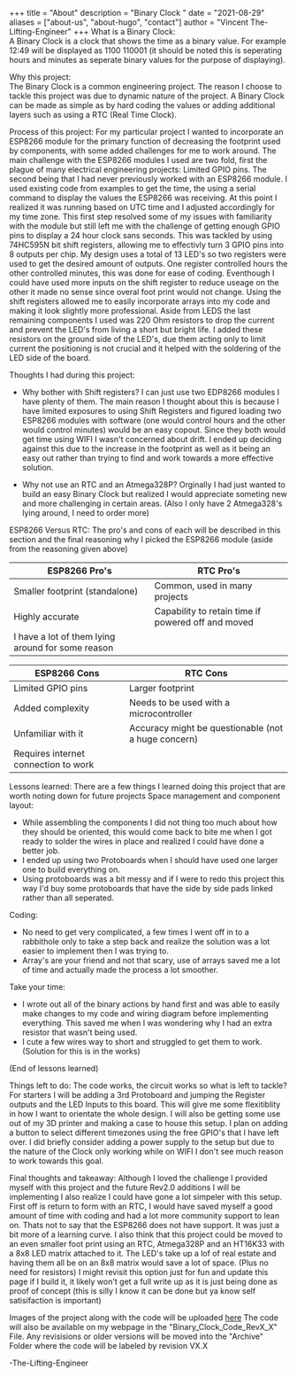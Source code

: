 +++
title = "About"
description = "Binary Clock "
date = "2021-08-29"
aliases = ["about-us", "about-hugo", "contact"]
author = "Vincent The-Lifting-Engineer"
+++
What is a Binary Clock:
<br> 
A Binary Clock is a clock that shows the time as a binary value. For example 12:49 will be displayed as 1100 110001 (it should be noted this is seperating hours and minutes as seperate binary values for the purpose of displaying).

Why this project:  
The Binary Clock is a common engineering project. The reason I choose to tackle this project was due to dynamic nature of the project. 
A Binary Clock can be made as simple as by hard coding the values or adding additional layers such as using a RTC (Real Time Clock).

Process of this project:
For my particular project I wanted to incorporate an ESP8266 module for the primary function of decreasing the footprint used by components, with some added challenges for me to work around.
The main challenge with the ESP8266 modules I used are two fold, first the plague of many electrical engineering projects: Limited GPIO pins. The second being that I had never previously worked with an ESP8266 module.
I used existing code from examples to get the time, the using a serial command to display the values the ESP8266 was receiving. At this point I realized it was running based on UTC time and I adjusted accordingly for my time zone.
This first step resolved some of my issues with familiarity with the module but still left me with the challenge of getting enough GPIO pins to display a 24 hour clock sans seconds.
This was tackled by using 74HC595N bit shift registers, allowing me to effectivly turn 3 GPIO pins into 8 outputs per chip. My design uses a total of 13 LED's so two registers were used to get the desired amount of outputs.
One register controlled hours the other controlled minutes, this was done for ease of coding. Eventhough I could have used more inputs on the shift register to reduce useage on the other it made no sense since overal foot print would not change.
Using the shift registers allowed me to easily incorporate arrays into my code and making it look slightly more professional.
Aside from LEDS the last remaining components I used was 220 Ohm resistors to drop the current and prevent the LED's from living a short but bright life.
I added these resistors on the ground side of the LED's, due them acting only to limit current the positioning is not crucial and it helped with the soldering of the LED side of the board.

Thoughts I had during this project:
* Why bother with Shift registers? I can just use two EDP8266 modules I have plenty of them.
	The main reason I thought about this is because I have limited exposures to using Shift Registers and figured loading two ESP8266 modules with software (one would control hours and the other would control minutes) would be an easy copout. 
	Since they both would get time using WIFI I wasn't concerned about drift. I ended up deciding against this due to the increase in the footprint as well as it being an easy out rather than trying to find and work towards a more effective solution.

* Why not use an RTC and an Atmega328P?
	Orginally I had just wanted to build an easy Binary Clock but realized I would appreciate someting new and more challenging in certain areas. (Also I only have 2 Atmega328's lying around, I need to order more)

ESP8266 Versus RTC:
The pro's and cons of each will be described in this section and the final reasoning why I picked the ESP8266 module (aside from the reasoning given above)

ESP8266 Pro's					   |	RTC Pro's
---------------------------------------------------|-------------------------------------------------------------					
Smaller footprint (standalone)			   |	Common, used in many projects
Highly accurate					   |	Capability to retain time if powered off and moved
I have a lot of them lying around for some reason  |	

ESP8266 Cons					   |	RTC Cons
---------------------------------------------------|-------------------------------------------------------------
Limited GPIO pins				   |	Larger footprint
Added complexity				   |	Needs to be used with a microcontroller 
Unfamiliar with it				   |	Accuracy might be questionable (not a huge concern)
Requires internet connection to work               |

Lessons learned:
There are a few things I learned doing this project that are worth noting down for future projects
Space management and component layout:
* While assembling the components I did not thing too much about how they should be oriented, this would come back to bite me when I got ready to solder the wires in place and realized I could have done a better job.
* I ended up using two Protoboards when I should have used one larger one to build everything on.
* Using protoboards was a bit messy and if I were to redo this project this way I'd buy some protoboards that have the side by side pads linked rather than all seperated.

Coding:
* No need to get very complicated, a few times I went off in to a rabbithole only to take a step back and realize the solution was a lot easier to implement then I was trying to. 
* Array's are your friend and not that scary, use of arrays saved me a lot of time and actually made the process a lot smoother.

Take your time:
* I wrote out all of the binary actions by hand first and was able to easily make changes to my code and wiring diagram before implementing everything. This saved me when I was wondering why I had an extra resistor that wasn't being used.
* I cute a few wires way to short and struggled to get them to work. (Solution for this is in the works)

(End of lessons learned)

Things left to do:
The code works, the circuit works so what is left to tackle?
For starters I will be adding a 3rd Protoboard and jumping the Register outputs and the LED Inputs to this board. This will give me some flexitiblity in how I want to orientate the whole design.
I will also be getting some use out of my 3D printer and making a case to house this setup.
I plan on adding a button to select different timezones using the free GPIO's that I have left over.
I did briefly consider adding a power supply to the setup but due to the nature of the Clock only working while on WIFI I don't see much reason to work towards this goal.

Final thoughts and takeaway:
Although I loved the challenge I provided myself with this project and the future Rev2.0 additions I will be implementing I also realize I could have gone a lot simpeler with this setup.
First off is return to form with an RTC, I would have saved myself a good amount of time with coding and had a lot more community support to lean on. Thats not to say that the ESP8266 does not have support.
It was just a bit more of a learning curve.
I also think that this project could be moved to an even smaller foot print using an RTC, Atmega328P and an HT16K33 with a 8x8 LED matrix attached to it. The LED's take up a lof of real estate and having them all be on 
an 8x8 matrix would save a lot of space. (Plus no need for resistors) 
I might revisit this option just for fun and update this page if I build it, it likely won't get a full write up as it is just being done as proof of concept (this is silly I know it can be done but ya know self satisifaction is important)

Images of the project along with the code will be uploaded [here](https://github.com/the-lifting-engineer/Binary_Clock/tree/main)
The code will also be available on my webpage in the "Binary_Clock_Code_RevX_X" File.
Any revisisions or older versions will be moved into the "Archive" Folder where the code will be labeled by revision VX.X

-The-Lifting-Engineer
